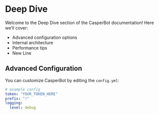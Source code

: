 # Deep Dive

Welcome to the Deep Dive section of the CasperBot documentation! Here we’ll cover:

- Advanced configuration options  
- Internal architecture  
- Performance tips
- New Line

## Advanced Configuration

You can customize CasperBot by editing the `config.yml`:

```yaml
# example config
token: "YOUR_TOKEN_HERE"
prefix: "!"
logging:
  level: debug